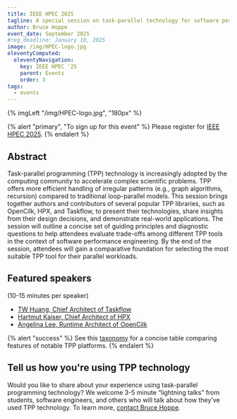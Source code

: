 ```yaml
---
title: IEEE HPEC 2025
tagline: A special session on task-parallel technology for software performance engineering
author: Bruce Hoppe
event_date: September 2025
#reg_deadline: January 10, 2025
image: /img/HPEC-logo.jpg
eleventyComputed:
  eleventyNavigation:
    key: IEEE HPEC '25
    parent: Events
    order: 3
tags:
  - events
---
```


{% imgLeft "/img/HPEC-logo.jpg", "180px" %}

{% alert "primary", "To sign up for this event" %}
Please register for [IEEE HPEC 2025](https://ieee-hpec.org/).
{% endalert %}


## Abstract

Task-parallel programming (TPP) technology is increasingly adopted by the computing community to accelerate complex scientific problems. TPP offers more efficient handling of irregular patterns (e.g., graph algorithms, recursion) compared to traditional loop-parallel models. This session brings together authors and contributors of several popular TPP libraries, such as OpenCilk, HPX, and Taskflow, to present their technologies, share insights from their design decisions, and demonstrate real-world applications. The session will outline a concise set of guiding principles and diagnostic questions to help attendees evaluate trade-offs among different TPP tools in the context of software performance engineering. By the end of the session, attendees will gain a comparative foundation for selecting the most suitable TPP tool for their parallel workloads.



## Featured speakers

(10-15 minutes per speaker)

* [TW Huang, Chief Architect of Taskflow](./taskflow/)
* [Hartmut Kaiser, Chief Architect of HPX](./hpx/)
* [Angelina Lee, Runtime Architect of OpenCilk](./opencilk/)


{% alert "success" %}
See this [taxonomy](/about/task-parallel-tech/) for a concise table comparing features of notable TPP platforms.
{% endalert %}

## Tell us how you're using TPP technology

Would you like to share about your experience using task-parallel programming technology? We welcome 3-5 minute “lightning talks” from students, software engineers, and others who will talk about how they’ve used TPP technology. To learn more, [contact Bruce Hoppe](mailto:behoppe@mit.edu).
